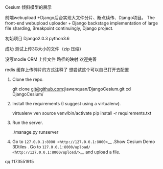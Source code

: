 Cesium 倾斜模型的展示 


前端webupload +Django后台实现大文件分片、断点续传、Django项目。 
The front-end webupload uploader + Django backstage implementation of large file sharding, Breakpoint continuingly, Django project.




初始项目 Django2.0.3   python3.6


成功 测试上传3G大小的文件（zip 压缩）

没写modle ORM 上传文件 路径的映射 欢迎完善 


redis 缓存上传碎片的方式注释了  想尝试这个可以自己打开去配置

1. Clone the repo.


    git clone git@github.com:jiawenquan/DjangoCesium.git
    cd DjangoCesium/

2. Install the requirements (I suggest using a virtualenv).


    virtualenv ven
    source venv/bin/activate
    pip install -r requirements.txt


3. Run the server.


    ./manage.py runserver

4. Go to `127.0.0.1:8000 <http://127.0.0.1:8000>`__ .Show Cesium Demo 3Dtiles .
    Go to `127.0.0.1:8000/upload/ <http://127.0.0.1:8000/upload/>`__ and upload a file.

qq 1173551915  
